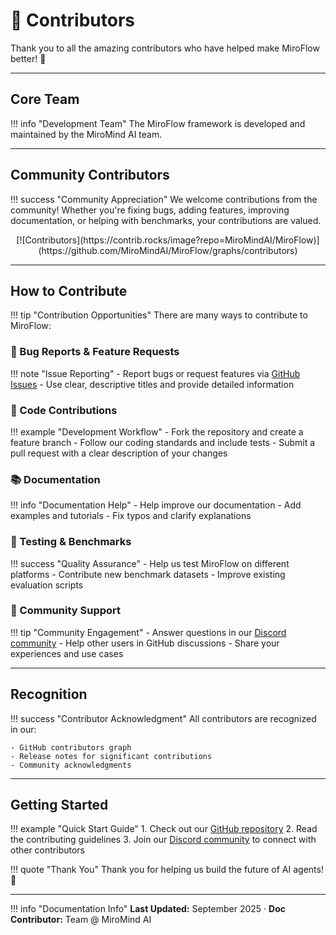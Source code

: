 # 📝 Contributors

Thank you to all the amazing contributors who have helped make MiroFlow better! 🙏

---

## Core Team

!!! info "Development Team"
    The MiroFlow framework is developed and maintained by the MiroMind AI team.

---

## Community Contributors

!!! success "Community Appreciation"
    We welcome contributions from the community! Whether you're fixing bugs, adding features, improving documentation, or helping with benchmarks, your contributions are valued.

<div align="center" markdown="1">
  [![Contributors](https://contrib.rocks/image?repo=MiroMindAI/MiroFlow)](https://github.com/MiroMindAI/MiroFlow/graphs/contributors)
</div>

---

## How to Contribute

!!! tip "Contribution Opportunities"
    There are many ways to contribute to MiroFlow:

### 🐛 Bug Reports & Feature Requests

!!! note "Issue Reporting"
    - Report bugs or request features via [GitHub Issues](https://github.com/MiroMindAI/MiroFlow/issues)
    - Use clear, descriptive titles and provide detailed information

### 🔧 Code Contributions

!!! example "Development Workflow"
    - Fork the repository and create a feature branch
    - Follow our coding standards and include tests
    - Submit a pull request with a clear description of your changes

### 📚 Documentation

!!! info "Documentation Help"
    - Help improve our documentation
    - Add examples and tutorials
    - Fix typos and clarify explanations

### 🧪 Testing & Benchmarks

!!! success "Quality Assurance"
    - Help us test MiroFlow on different platforms
    - Contribute new benchmark datasets
    - Improve existing evaluation scripts

### 💬 Community Support

!!! tip "Community Engagement"
    - Answer questions in our [Discord community](https://discord.com/invite/GPqEnkzQZd)
    - Help other users in GitHub discussions
    - Share your experiences and use cases

---

## Recognition

!!! success "Contributor Acknowledgment"
    All contributors are recognized in our:
    
    - GitHub contributors graph
    - Release notes for significant contributions
    - Community acknowledgments

---

## Getting Started

!!! example "Quick Start Guide"
    1. Check out our [GitHub repository](https://github.com/MiroMindAI/MiroFlow)
    2. Read the contributing guidelines
    3. Join our [Discord community](https://discord.com/invite/GPqEnkzQZd) to connect with other contributors

!!! quote "Thank You"
    Thank you for helping us build the future of AI agents! 🚀

---

!!! info "Documentation Info"
    **Last Updated:** September 2025 · **Doc Contributor:** Team @ MiroMind AI
